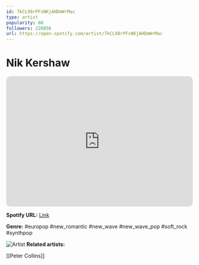 ```yaml
---
id: 7kCL98rPFsNKjAHDmWrMac
type: artist
popularity: 60
followers: 220856
url: https://open.spotify.com/artist/7kCL98rPFsNKjAHDmWrMac
---
```

# Nik Kershaw

<iframe style="border-radius:12px" src="https://open.spotify.com/embed/artist/7kCL98rPFsNKjAHDmWrMac" width="100%" height="352" frameBorder="0" allowfullscreen="" allow="autoplay; clipboard-write; encrypted-media; fullscreen; picture-in-picture" loading="lazy"></iframe>

**Spotify URL:** [Link](https://open.spotify.com/artist/7kCL98rPFsNKjAHDmWrMac)

**Genre:**  #europop #new_romantic #new_wave #new_wave_pop #soft_rock #synthpop

![Artist](https://i.scdn.co/image/ab6761610000e5eb68a6b441e694ee02110b44a1)
**Related artists:**

[[Peter Collins]]

